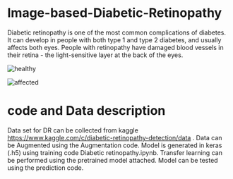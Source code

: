 # Image-based-Diabetic-Retinopathy

Diabetic retinopathy is one of the most common complications of diabetes. 
It can develop in people with both type 1 and type 2 diabetes, and usually affects both eyes.
People with retinopathy have damaged blood vessels in their retina - the light-sensitive layer at the back of the eyes.



![healthy](https://github.com/nupur0294/Image-based-Diabetic-Retinopathy/blob/master/nosymptoms__10_left.jpeg)


![affected](https://github.com/nupur0294/Image-based-Diabetic-Retinopathy/blob/master/symptoms_10297_left.jpeg)






# code and Data description
Data set for DR can be collected from kaggle https://www.kaggle.com/c/diabetic-retinopathy-detection/data .
Data can be Augmented using the Augmentation code.
Model is generated in keras (.h5) using training code Diabetic retinopathy.ipynb.
Transfer learning can be performed using the pretrained model attached.
Model can be tested using the prediction code.
